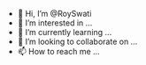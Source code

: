 - 👋 Hi, I’m @RoySwati
- 👀 I’m interested in ...
- 🌱 I’m currently learning ...
- 💞️ I’m looking to collaborate on ...
- 📫 How to reach me ...

<!---
RoySwati/RoySwati is a ✨ special ✨ repository because its `README.md` (this file) appears on your GitHub profile.
You can click the Preview link to take a look at your changes.
--->
